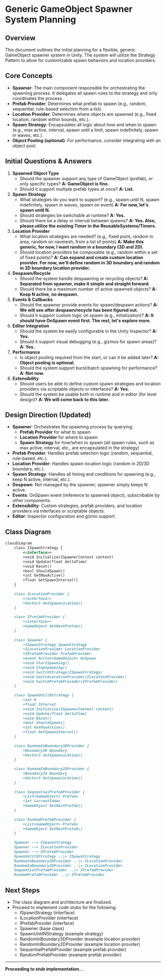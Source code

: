 # Generic GameObject Spawner System Planning

## Overview

This document outlines the initial planning for a flexible, generic GameObject spawner system in Unity. The system will utilize the Strategy Pattern to allow for customizable spawn behaviors and location providers.

## Core Concepts

- **Spawner**: The main component responsible for orchestrating the spawning process. It delegates all spawn rules to the strategy and only coordinates the process.
- **Prefab Provider**: Determines what prefab to spawn (e.g., random, sequential, rule-based selection from a list).
- **Location Provider**: Determines where objects are spawned (e.g., fixed location, random within bounds, etc.).
- **Spawn Strategy**: Encapsulates all logic about how and when to spawn (e.g., max active, interval, spawn until a limit, spawn indefinitely, spawn in waves, etc.).
- **Object Pooling (optional)**: For performance, consider integrating with an object pool.

## Initial Questions & Answers

1. **Spawned Object Type**
   - Should the spawner support any type of GameObject (prefab), or only specific types? **A: GameObject is fine.**
   - Should it support multiple prefab types at once? **A: List.**
2. **Spawn Strategy**
   - What strategies do you want to support? (e.g., spawn until N, spawn indefinitely, spawn in waves, spawn on event) **A: For now, let's spawn until N.**
   - Should strategies be switchable at runtime? **A: Yes.**
   - Should there be a delay or interval between spawns? **A: Yes. Also, please utilize the existing Timer in the ReusableSystems/Timers.**
3. **Location Provider**
   - What location strategies are needed? (e.g., fixed point, random in area, random on navmesh, from a list of points) **A: Make this generic, for now, I want random in a boundary (3D and 2D).**
   - Should location providers be composable (e.g., random within a set of fixed points)? **A: Can expand and create custom location provider. For now, we'll define random in 3D boundary and random in 2D boundary location provider.**
4. **Despawn/Recycle**
   - Should the system handle despawning or recycling objects? **A: Separated from spawner, make it simple and straight forward.**
   - Should there be a maximum number of active spawned objects? **A: Keep N active, no despawn.**
5. **Events & Callbacks**
   - Should the spawner provide events for spawn/despawn actions? **A: We will see after despawn/recycle has been figured out.**
   - Should it support custom logic on spawn (e.g., initialization)? **A: It should have OnSpawn event first. The rest, let's explore more.**
6. **Editor Integration**
   - Should the system be easily configurable in the Unity Inspector? **A: Yes.**
   - Should it support visual debugging (e.g., gizmos for spawn areas)? **A: Yes.**
7. **Performance**
   - Is object pooling required from the start, or can it be added later? **A: Object pooling is optional.**
   - Should the system support burst/batch spawning for performance? **A: Not now.**
8. **Extensibility**
   - Should users be able to define custom spawn strategies and location providers via scriptable objects or interfaces? **A: Yes.**
   - Should the system be usable both in runtime and in editor (for level design)? **A: We will come back to this later.**

## Design Direction (Updated)

- **Spawner**: Orchestrates the spawning process by querying:
  - **Prefab Provider** for what to spawn
  - **Location Provider** for where to spawn
  - **Spawn Strategy** for how/when to spawn (all spawn rules, such as max active, interval, etc., are encapsulated in the strategy)
- **Prefab Provider**: Handles prefab selection logic (random, sequential, rule-based, etc.).
- **Location Provider**: Handles spawn location logic (random in 2D/3D boundary, etc.).
- **Spawn Strategy**: Handles all timing and conditions for spawning (e.g., keep N active, interval, etc.).
- **Despawn**: Not managed by the spawner; spawner simply keeps N active.
- **Events**: OnSpawn event (reference to spawned object), subscribable by other components.
- **Extensibility**: Custom strategies, prefab providers, and location providers via interfaces or scriptable objects.
- **Editor**: Inspector configuration and gizmo support.

## Class Diagram

```md
classDiagram
    class ISpawnStrategy {
        <<interface>>
        +void Initialize(ISpawnerContext context)
        +void Update(float deltaTime)
        +void Reset()
        +bool ShouldSpawn()
        +int GetMaxActive()
        +float GetSpawnInterval()
    }
    
    class ILocationProvider {
        <<interface>>
        +Vector3 GetSpawnLocation()
    }
    
    class IPrefabProvider {
        <<interface>>
        +GameObject GetNextPrefab()
    }
    
    class Spawner {
        +ISpawnStrategy SpawnStrategy
        +ILocationProvider LocationProvider
        +IPrefabProvider PrefabProvider
        +event Action<GameObject> OnSpawn
        +void StartSpawning()
        +void StopSpawning()
        +void SwitchStrategy(ISpawnStrategy)
        +void SwitchLocationProvider(ILocationProvider)
        +void SwitchPrefabProvider(IPrefabProvider)
    }
    
    class SpawnUntilNStrategy {
        +int N
        +float Interval
        +void Initialize(ISpawnerContext context)
        +void Update(float deltaTime)
        +void Reset()
        +bool ShouldSpawn()
        +int GetMaxActive()
        +float GetSpawnInterval()
    }
    
    class RandomInBoundary3DProvider {
        +Boundary3D Boundary
        +Vector3 GetSpawnLocation()
    }
    
    class RandomInBoundary2DProvider {
        +Boundary2D Boundary
        +Vector3 GetSpawnLocation()
    }
    
    class SequentialPrefabProvider {
        +List<GameObject> Prefabs
        +int CurrentIndex
        +GameObject GetNextPrefab()
    }
    
    class RandomPrefabProvider {
        +List<GameObject> Prefabs
        +GameObject GetNextPrefab()
    }
    
    Spawner --> ISpawnStrategy
    Spawner --> ILocationProvider
    Spawner --> IPrefabProvider
    SpawnUntilNStrategy ..|> ISpawnStrategy
    RandomInBoundary3DProvider ..|> ILocationProvider
    RandomInBoundary2DProvider ..|> ILocationProvider
    SequentialPrefabProvider ..|> IPrefabProvider
    RandomPrefabProvider ..|> IPrefabProvider
```

## Next Steps

- The class diagram and architecture are finalized.
- Proceed to implement code stubs for the following:
  - ISpawnStrategy (interface)
  - ILocationProvider (interface)
  - IPrefabProvider (interface)
  - Spawner (base class)
  - SpawnUntilNStrategy (example strategy)
  - RandomInBoundary3DProvider (example location provider)
  - RandomInBoundary2DProvider (example location provider)
  - SequentialPrefabProvider (example prefab provider)
  - RandomPrefabProvider (example prefab provider)

---

**Proceeding to stub implementation...**
